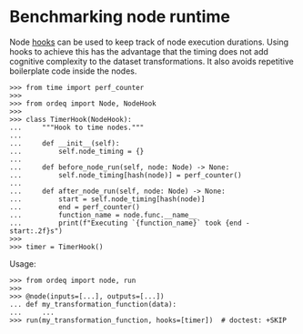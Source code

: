 # Benchmarking node runtime

Node [hooks](../../getting-started/concepts/hooks.md) can be used to keep
track of node execution durations. Using hooks to achieve this has the
advantage that the timing does not add cognitive complexity to the dataset
transformations. It also avoids repetitive boilerplate code inside the nodes.

```pycon title="timer_hook.py"
>>> from time import perf_counter
>>>
>>> from ordeq import Node, NodeHook
>>>
>>> class TimerHook(NodeHook):
...     """Hook to time nodes."""
...
...     def __init__(self):
...         self.node_timing = {}
...
...     def before_node_run(self, node: Node) -> None:
...         self.node_timing[hash(node)] = perf_counter()
...
...     def after_node_run(self, node: Node) -> None:
...         start = self.node_timing[hash(node)]
...         end = perf_counter()
...         function_name = node.func.__name__
...         print(f"Executing `{function_name}` took {end - start:.2f}s")
>>>
>>> timer = TimerHook()

```

Usage:

```pycon
>>> from ordeq import node, run
>>>
>>> @node(inputs=[...], outputs=[...])
... def my_transformation_function(data):
...     ...
>>> run(my_transformation_function, hooks=[timer])  # doctest: +SKIP
```

